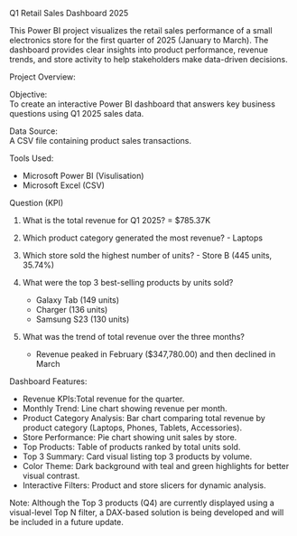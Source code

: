Q1 Retail Sales Dashboard 2025

This Power BI project visualizes the retail sales performance of a small electronics store for the first quarter of 2025 (January to March). The dashboard provides clear insights into product performance, revenue trends, and store activity to help stakeholders make data-driven decisions.

Project Overview: 

Objective:  
To create an interactive Power BI dashboard that answers key business questions using Q1 2025 sales data.

Data Source:  
A CSV file containing product sales transactions.

Tools Used:
- Microsoft Power BI (Visulisation)
- Microsoft Excel (CSV)

Question (KPI)

1. What is the total revenue for Q1 2025? = $785.37K

2. Which product category generated the most revenue? - Laptops
  
3. Which store sold the highest number of units? - Store B (445 units, 35.74%)
   
4. What were the top 3 best-selling products by units sold?

   - Galaxy Tab (149 units)
   - Charger (136 units)
   - Samsung S23 (130 units)
 
6. What was the trend of total revenue over the three months?
   - Revenue peaked in February ($347,780.00) and then declined in March
     
Dashboard Features:

- Revenue KPIs:Total revenue for the quarter.
- Monthly Trend: Line chart showing revenue per month.
- Product Category Analysis: Bar chart comparing total revenue by product category (Laptops, Phones, Tablets, Accessories).
- Store Performance: Pie chart showing unit sales by store.
- Top Products: Table of products ranked by total units sold.
- Top 3 Summary: Card visual listing top 3 products by volume.
- Color Theme: Dark background with teal and green highlights for better visual contrast.
- Interactive Filters: Product and store slicers for dynamic analysis.

Note: Although the Top 3 products (Q4) are currently displayed using a visual-level Top N filter, a DAX-based solution is being developed and will be included in a future update.
